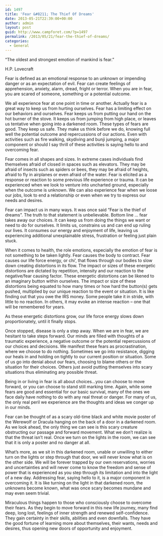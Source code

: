 ```yaml
---
id: 1497
title: 'Fear &#8211; The Thief Of Dreams'
date: 2013-05-21T22:39:00+00:00
author: admin
layout: post
guid: http://www.campforet.com/?p=1497
permalink: /2013/05/21/fear-the-thief-of-dreams/
categories:
  - General
---
```

&#8220;The oldest and strongest emotion of mankind is fear.&#8221;
  
H.P. Lovecraft

Fear is defined as an emotional response to an unknown or impending danger or as an expectation of evil. Fear can create feelings of apprehension, anxiety, alarm, dread, fright or terror. When you are in fear, you are scared of someone, something or a potential outcome.

We all experience fear at one point in time or another. Actually fear is a great way to keep us from hurting ourselves. Fear has a limiting effect on our behaviors and ourselves. Fear keeps us from putting our hand on the hot burner of the stove. It keeps us from jumping from high place, or leaves us tentative when going into a darkened room. These types of fears are good. They keep us safe. They make us think before we do, knowing full well the potential outcome and repercussions of our actions. Even with activities such as fire walking, skydiving and bunji jumping, a major component or should I say thrill of these activities is saying hello to and overcoming fear.

Fear comes in all shapes and sizes. In extreme cases individuals find themselves afraid of closed in spaces such as elevators. They may be afraid of insects such as spiders or bees, they may be afraid of heights, afraid to fly in airplanes or even afraid of the water. Fear is elicited as a response or reaction to some previous life experience or trauma. It can be experienced when we look to venture into uncharted ground, especially when the outcome is unknown. We can also experience fear when we loose our jobs, look to end a relationship or even when we try to express our needs and desires.

Fear can impact us in many ways. It was once said &#8220;Fear is the thief of dreams&#8221;. The truth to that statement is unbelievable. Bottom line … fear takes away our choices. It can keep us from doing the things we want or need to do for ourselves. It limits us, constrains us and can end up ruling our lives. It consumes our energy and enjoyment of life, leaving us experiencing additional unexplainable stress, frustration or feeling just plain stuck.

When it comes to health, the role emotions, especially the emotion of fear is not something to be taken lightly. Fear causes the body to contract. Fear causes our life force energy, or chi&#8217;, that flows through our bodies to slow down creating distortions in its flow. The impact or sizes of these energetic distortions are dictated by repetition, intensity and our reaction to the negative/fear causing factor. These energetic distortions can be likened to an imaginary button within ourselves. The impact or size of these distortions being equated to how many times or how hard the button(s) gets pushed, multiplied by our unique reaction to the event or situation. It is like finding out that you owe the IRS money. Some people take it in stride, with little to no reaction. In others, it may evoke an intense reaction &#8211; one that will be remembered for years.

As these energetic distortions grow, our life force energy slows down proportionately, until it finally stops.

Once stopped, disease is only a step away. When we are in fear, we are hesitant to take steps forward. Our minds are filled with thoughts of a traumatic experience, a negative outcome or the potential repercussions of our choices and decisions. We manifest these fears as procrastination, where we choose to do nothing. Sometimes we go into resistance, digging our heals in and holding on tightly to our current position or situation. Some of us go into denial about our fears, choosing to blame others or the situation for their choices. Others just avoid putting themselves into scary situations thus eliminating any possible threat.

Being in or living in fear is all about choices…you can choose to move forward, or you can choose to stand still marking time. Again, while some fears are good and essential for our basic survival, many of the ones we face daily have nothing to do with any real threat or danger. For many of us, the only real peril we experience are the thoughts and ideas we conger up in our minds.

Fear can be thought of as a scary old-time black and white movie poster of the Werewolf or Dracula hanging on the back of a door in a darkened room. As we look ahead, the only thing we can see is this scary creature obstructing our passage and forward movement. What we don&#8217;t realize is that the threat isn&#8217;t real. Once we turn on the lights in the room, we can see that it is only a poster and no danger at all.

What&#8217;s more, as we sit in this darkened room, unable or unwilling to either turn on the lights or step through that door, we will never know what is on the other side. We will be forever trapped by our own reservations, worries and uncertainties and will never come to know the freedom and sense of power that is experienced as you step through its limitation and into the light of a new day. Addressing fear, saying hello to it, is a major component in overcoming it. It is like turning on the light in that darkened room, the unknowns become known, what was once scary becomes mundane and may even seem trivial.

Miraculous things happen to those who consciously choose to overcome their fears. As they begin to move forward in this new life journey, many find deep, long lost, feelings of inner strength and renewed self-confidence. They gain certainty in their skills, abilities and even downfalls. They have the good fortune of learning more about themselves, their wants, needs and desires, thus opening new doors of opportunity and enjoyment.